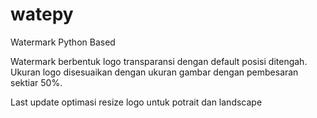 # watepy
Watermark Python Based 

Watermark berbentuk logo transparansi dengan default posisi ditengah. Ukuran logo disesuaikan dengan ukuran gambar dengan pembesaran sektiar 50%.

Last update optimasi resize logo untuk potrait dan landscape
